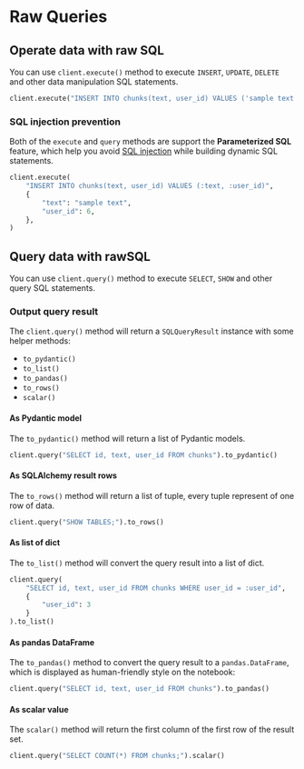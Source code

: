 # Raw Queries

## Operate data with raw SQL

You can use `client.execute()` method to execute `INSERT`, `UPDATE`, `DELETE` and other data manipulation SQL statements.

```python
client.execute("INSERT INTO chunks(text, user_id) VALUES ('sample text', 5)")
```

### SQL injection prevention

Both of the `execute` and `query` methods are support the **Parameterized SQL** feature, which help you avoid [SQL injection](https://en.wikipedia.org/wiki/SQL_injection) while building dynamic SQL statements.

```python
client.execute(
    "INSERT INTO chunks(text, user_id) VALUES (:text, :user_id)",
    {
        "text": "sample text",
        "user_id": 6,
    },
)
```

## Query data with rawSQL

You can use `client.query()` method to execute `SELECT`, `SHOW` and other query SQL statements.

### Output query result

The `client.query()` method will return a `SQLQueryResult` instance with some helper methods:

- `to_pydantic()`
- `to_list()`
- `to_pandas()`
- `to_rows()`
- `scalar()`


#### As Pydantic model

The `to_pydantic()` method will return a list of Pydantic models.

```python
client.query("SELECT id, text, user_id FROM chunks").to_pydantic()
```

#### As SQLAlchemy result rows

The `to_rows()` method will return a list of tuple, every tuple represent of one row of data.

```python
client.query("SHOW TABLES;").to_rows()
```

#### As list of dict

The `to_list()` method will convert the query result into a list of dict.

```python
client.query(
    "SELECT id, text, user_id FROM chunks WHERE user_id = :user_id",
    {
        "user_id": 3
    }
).to_list()
```

#### As pandas DataFrame

The `to_pandas()` method to convert the query result to a `pandas.DataFrame`, which is displayed as human-friendly style on the notebook:

```python
client.query("SELECT id, text, user_id FROM chunks").to_pandas()
```

#### As scalar value

The `scalar()` method will return the first column of the first row of the result set.

```python
client.query("SELECT COUNT(*) FROM chunks;").scalar()
```